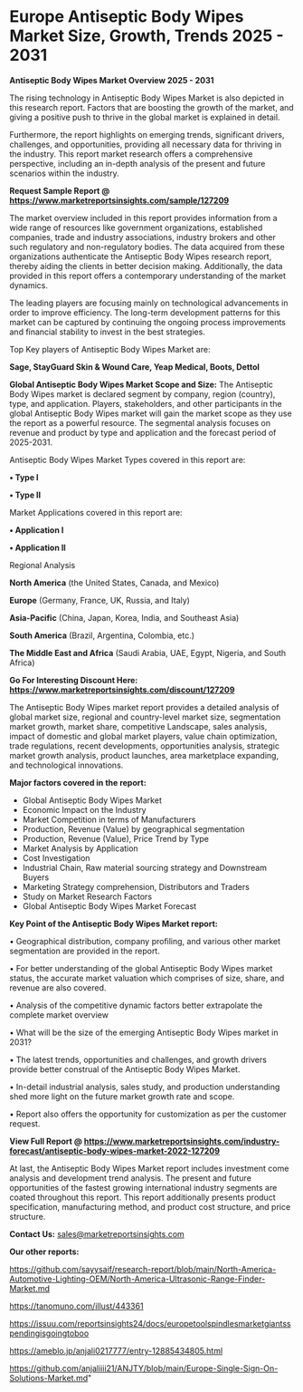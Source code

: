  # Europe Antiseptic Body Wipes Market Size, Growth, Trends 2025 - 2031

<Strong> Antiseptic Body Wipes Market Overview 2025 - 2031</strong>

The rising technology in Antiseptic Body Wipes Market is also depicted in this research report. Factors that are boosting the growth of the market, and giving a positive push to thrive in the global market is explained in detail.

Furthermore, the report highlights on emerging trends, significant drivers, challenges, and opportunities, providing all necessary data for thriving in the industry. This report market research offers a comprehensive perspective, including an in-depth analysis of the present and future scenarios within the industry.

<strong>Request Sample Report @ <a href=https://www.marketreportsinsights.com/sample/127209>https://www.marketreportsinsights.com/sample/127209</a></strong>

The market overview included in this report provides information from a wide range of resources like government organizations, established companies, trade and industry associations, industry brokers and other such regulatory and non-regulatory bodies. The data acquired from these organizations authenticate the Antiseptic Body Wipes research report, thereby aiding the clients in better decision making. Additionally, the data provided in this report offers a contemporary understanding of the market dynamics.

The leading players are focusing mainly on technological advancements in order to improve efficiency. The long-term development patterns for this market can be captured by continuing the ongoing process improvements and financial stability to invest in the best strategies.

Top Key players of Antiseptic Body Wipes Market are:

<strong>Sage, StayGuard Skin & Wound Care, Yeap Medical, Boots, Dettol</strong>

<strong><b>Global Antiseptic Body Wipes Market Scope and Size:</b></strong>
The Antiseptic Body Wipes market is declared segment by company, region (country), type, and application. Players, stakeholders, and other participants in the global Antiseptic Body Wipes market will gain the market scope as they use the report as a powerful resource. The segmental analysis focuses on revenue and product by type and application and the forecast period of 2025-2031.

Antiseptic Body Wipes Market Types covered in this report are:

<strong>• Type I

• Type II</strong>

Market Applications covered in this report are:

<strong>• Application I

• Application II</strong> 

Regional Analysis

<strong>North America</strong> (the United States, Canada, and Mexico)

<strong>Europe</strong> (Germany, France, UK, Russia, and Italy)

<strong>Asia-Pacific</strong> (China, Japan, Korea, India, and Southeast Asia)

<strong>South America</strong> (Brazil, Argentina, Colombia, etc.)

<strong>The Middle East and Africa</strong> (Saudi Arabia, UAE, Egypt, Nigeria, and South Africa)

<strong>Go For Interesting Discount Here: <a href=https://www.marketreportsinsights.com/discount/127209>https://www.marketreportsinsights.com/discount/127209</a></strong>

The Antiseptic Body Wipes market report provides a detailed analysis of global market size, regional and country-level market size, segmentation market growth, market share, competitive Landscape, sales analysis, impact of domestic and global market players, value chain optimization, trade regulations, recent developments, opportunities analysis, strategic market growth analysis, product launches, area marketplace expanding, and technological innovations.

<strong><b>Major factors covered in the report:</b></strong>
<ul>
  <li>Global Antiseptic Body Wipes Market </li>
  <li>Economic Impact on the Industry</li>
  <li>Market Competition in terms of Manufacturers</li>
  <li>Production, Revenue (Value) by geographical segmentation</li>
  <li>Production, Revenue (Value), Price Trend by Type</li>
  <li>Market Analysis by Application</li>
  <li>Cost Investigation</li>
  <li>Industrial Chain, Raw material sourcing strategy and Downstream Buyers</li>
  <li>Marketing Strategy comprehension, Distributors and Traders</li>
  <li>Study on Market Research Factors</li>
  <li>Global Antiseptic Body Wipes Market Forecast</li>
</ul>

<strong><b>Key Point of the Antiseptic Body Wipes Market report:</b></strong>

• Geographical distribution, company profiling, and various other market segmentation are provided in the report.

• For better understanding of the global Antiseptic Body Wipes market status, the accurate market valuation which comprises of size, share, and revenue are also covered.

• Analysis of the competitive dynamic factors better extrapolate the complete market overview

• What will be the size of the emerging Antiseptic Body Wipes market in 2031?

• The latest trends, opportunities and challenges, and growth drivers provide better construal of the Antiseptic Body Wipes Market.

• In-detail industrial analysis, sales study, and production understanding shed more light on the future market growth rate and scope.

• Report also offers the opportunity for customization as per the customer request.

<strong><b>View Full Report @ <a href=https://www.marketreportsinsights.com/industry-forecast/antiseptic-body-wipes-market-2022-127209>https://www.marketreportsinsights.com/industry-forecast/antiseptic-body-wipes-market-2022-127209</a></b></strong>


At last, the Antiseptic Body Wipes Market report includes investment come analysis and development trend analysis. The present and future opportunities of the fastest growing international industry segments are coated throughout this report. This report additionally presents product specification, manufacturing method, and product cost structure, and price structure.

<strong>Contact Us:</strong>
sales@marketreportsinsights.com

<strong>Our other reports:</strong>

<a href=https://github.com/sayysaif/research-report/blob/main/North-America-Automotive-Lighting-OEM/North-America-Ultrasonic-Range-Finder-Market.md>https://github.com/sayysaif/research-report/blob/main/North-America-Automotive-Lighting-OEM/North-America-Ultrasonic-Range-Finder-Market.md</a>

<a href=https://tanomuno.com/illust/443361>https://tanomuno.com/illust/443361</a>

<a href=https://issuu.com/reportsinsights24/docs/europetoolspindlesmarketgiantsspendingisgoingtoboo>https://issuu.com/reportsinsights24/docs/europetoolspindlesmarketgiantsspendingisgoingtoboo</a>

<a href=https://ameblo.jp/anjali0217777/entry-12885434805.html>https://ameblo.jp/anjali0217777/entry-12885434805.html</a>

<a href=https://github.com/anjaliiii21/ANJTY/blob/main/Europe-Single-Sign-On-Solutions-Market.md>https://github.com/anjaliiii21/ANJTY/blob/main/Europe-Single-Sign-On-Solutions-Market.md</a>"
